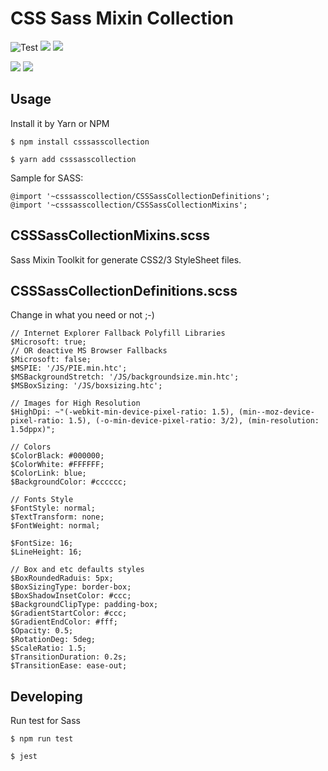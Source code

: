 # CSS Sass Mixin Collection

![Test](https://github.com/Milanowicz/CSSSassCollection/workflows/Build/badge.svg?branch=dev)
![](https://img.shields.io/github/v/tag/Milanowicz/CSSSassCollection)
![](https://img.shields.io/npm/v/csssasscollection)

![](https://img.shields.io/github/repo-size/milanowicz/CSSSassCollection)
![](https://img.shields.io/github/languages/code-size/milanowicz/CSSSassCollection)


## Usage

Install it by Yarn or NPM

    $ npm install csssasscollection

    $ yarn add csssasscollection


Sample for SASS:

    @import '~csssasscollection/CSSSassCollectionDefinitions';
    @import '~csssasscollection/CSSSassCollectionMixins';


## CSSSassCollectionMixins.scss

Sass Mixin Toolkit for generate CSS2/3 StyleSheet files.


## CSSSassCollectionDefinitions.scss

Change in what you need or not ;-)

    // Internet Explorer Fallback Polyfill Libraries
    $Microsoft: true;
    // OR deactive MS Browser Fallbacks
    $Microsoft: false;
    $MSPIE: '/JS/PIE.min.htc';
    $MSBackgroundStretch: '/JS/backgroundsize.min.htc';
    $MSBoxSizing: '/JS/boxsizing.htc';

    // Images for High Resolution
    $HighDpi: ~"(-webkit-min-device-pixel-ratio: 1.5), (min--moz-device-pixel-ratio: 1.5), (-o-min-device-pixel-ratio: 3/2), (min-resolution: 1.5dppx)";

    // Colors
    $ColorBlack: #000000;
    $ColorWhite: #FFFFFF;
    $ColorLink: blue;
    $BackgroundColor: #cccccc;

    // Fonts Style
    $FontStyle: normal;
    $TextTransform: none;
    $FontWeight: normal;

    $FontSize: 16;
    $LineHeight: 16;

    // Box and etc defaults styles
    $BoxRoundedRaduis: 5px;
    $BoxSizingType: border-box;
    $BoxShadowInsetColor: #ccc;
    $BackgroundClipType: padding-box;
    $GradientStartColor: #ccc;
    $GradientEndColor: #fff;
    $Opacity: 0.5;
    $RotationDeg: 5deg;
    $ScaleRatio: 1.5;
    $TransitionDuration: 0.2s;
    $TransitionEase: ease-out;


## Developing

Run test for Sass

    $ npm run test

    $ jest
